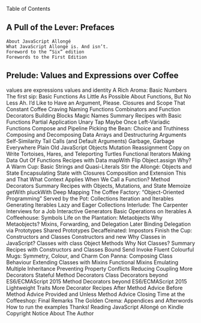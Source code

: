 Table of Contents
## A Pull of the Lever: Prefaces
    About JavaScript Allongé   
    What JavaScript Allongé is. And isn’t.   
    Foreword to the “Six” edition   
    Forewords to the First Edition   
## Prelude: Values and Expressions over Coffee
values are expressions
values and identity
A Rich Aroma: Basic Numbers
The first sip: Basic Functions
As Little As Possible About Functions, But No Less
Ah. I’d Like to Have an Argument, Please.
Closures and Scope
That Constant Coffee Craving
Naming Functions
Combinators and Function Decorators
Building Blocks
Magic Names
Summary
Recipes with Basic Functions
Partial Application
Unary
Tap
Maybe
Once
Left-Variadic Functions
Compose and Pipeline
Picking the Bean: Choice and Truthiness
Composing and Decomposing Data
Arrays and Destructuring Arguments
Self-Similarity
Tail Calls (and Default Arguments)
Garbage, Garbage Everywhere
Plain Old JavaScript Objects
Mutation
Reassignment
Copy on Write
Tortoises, Hares, and Teleporting Turtles
Functional Iterators
Making Data Out Of Functions
Recipes with Data
mapWith
Flip
Object.assign
Why?
A Warm Cup: Basic Strings and Quasi-Literals
Stir the Allongé: Objects and State
Encapsulating State with Closures
Composition and Extension
This and That
What Context Applies When We Call a Function?
Method Decorators
Summary
Recipes with Objects, Mutations, and State
Memoize
getWith
pluckWith
Deep Mapping
The Coffee Factory: “Object-Oriented Programming”
Served by the Pot: Collections
Iteration and Iterables
Generating Iterables
Lazy and Eager Collections
Interlude: The Carpenter Interviews for a Job
Interactive Generators
Basic Operations on Iterables
A Coffeehouse: Symbols
Life on the Plantation: Metaobjects
Why Metaobjects?
Mixins, Forwarding, and Delegation
Later Binding
Delegation via Prototypes
Shared Prototypes
Decaffeinated: Impostors
Finish the Cup: Constructors and Classes
Constructors and new
Why Classes in JavaScript?
Classes with class
Object Methods
Why Not Classes?
Summary
Recipes with Constructors and Classes
Bound
Send
Invoke
Fluent
Colourful Mugs: Symmetry, Colour, and Charm
Con Panna: Composing Class Behaviour
Extending Classes with Mixins
Functional Mixins
Emulating Multiple Inheritance
Preventing Property Conflicts
Reducing Coupling
More Decorators
Stateful Method Decorators
Class Decorators beyond ES6/ECMAScript 2015
Method Decorators beyond ES6/ECMAScript 2015
Lightweight Traits
More Decorator Recipes
After Method Advice
Before Method Advice
Provided and Unless
Method Advice
Closing Time at the Coffeeshop: Final Remarks
The Golden Crema: Appendices and Afterwords
How to run the examples
Thanks!
Reading JavaScript Allongé on Kindle
Copyright Notice
About The Author
